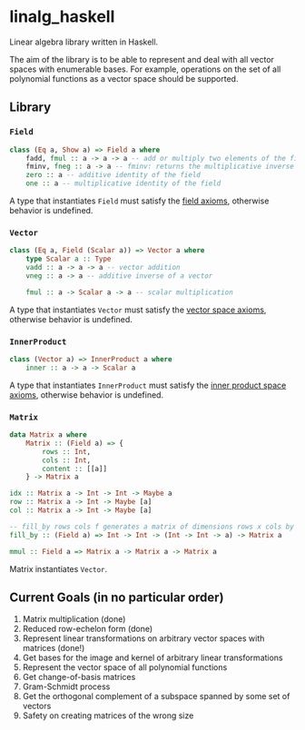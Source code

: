 # linalg_haskell

Linear algebra library written in Haskell.

The aim of the library is to be able to represent and deal with all vector spaces with enumerable bases.
For example, operations on the set of all polynomial functions as a vector space should be supported.

## Library

### `Field` 
```hs
class (Eq a, Show a) => Field a where 
    fadd, fmul :: a -> a -> a -- add or multiply two elements of the field
    fminv, fneg :: a -> a -- fminv: returns the multiplicative inverse of input, fneg: returns the additive inverse
    zero :: a -- additive identity of the field
    one :: a -- multiplicative identity of the field
```

A type that instantiates `Field` must satisfy the [field axioms](https://mathworld.wolfram.com/FieldAxioms.html), otherwise behavior is undefined.

### `Vector`
```hs
class (Eq a, Field (Scalar a)) => Vector a where
    type Scalar a :: Type
    vadd :: a -> a -> a -- vector addition
    vneg :: a -> a -- additive inverse of a vector

    fmul :: a -> Scalar a -> a -- scalar multiplication
```

A type that instantiates `Vector` must satisfy the [vector space axioms](https://math.colorado.edu/~jonathan.wise/teaching/math3135-spring-2017/exp01.pdf), otherwise behavior is undefined.

### `InnerProduct`
```hs
class (Vector a) => InnerProduct a where
    inner :: a -> a -> Scalar a 
```

A type that instantiates `InnerProduct` must satisfy the [inner product space axioms](https://www.math.ucdavis.edu/~anne/WQ2007/mat67-Lj-Inner_Product_Spaces.pdf), otherwise behavior is undefined.

### `Matrix`
```hs
data Matrix a where
    Matrix :: (Field a) => {
        rows :: Int,
        cols :: Int,
        content :: [[a]]
    } -> Matrix a

idx :: Matrix a -> Int -> Int -> Maybe a
row :: Matrix a -> Int -> Maybe [a]
col :: Matrix a -> Int -> Maybe [a]

-- fill_by rows cols f generates a matrix of dimensions rows x cols by calling f with indices i,j for each spot in the matrix, with i <- 1..<rows and j <- 1..<cols
fill_by :: (Field a) => Int -> Int -> (Int -> Int -> a) -> Matrix a

mmul :: Field a => Matrix a -> Matrix a -> Matrix a
```

Matrix instantiates `Vector`.

## Current Goals (in no particular order)

1. Matrix multiplication (done)
2. Reduced row-echelon form (done)
3. Represent linear transformations on arbitrary vector spaces with matrices (done!)
4. Get bases for the image and kernel of arbitrary linear transformations
5. Represent the vector space of all polynomial functions
6. Get change-of-basis matrices
7. Gram-Schmidt process
8. Get the orthogonal complement of a subspace spanned by some set of vectors
9. Safety on creating matrices of the wrong size
